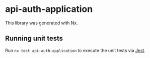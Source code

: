 # api-auth-application

This library was generated with [Nx](https://nx.dev).

## Running unit tests

Run `nx test api-auth-application` to execute the unit tests via [Jest](https://jestjs.io).
